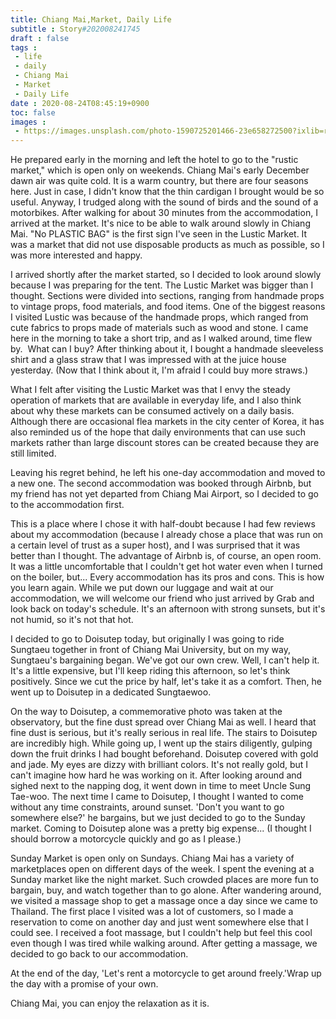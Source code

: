 ```yaml
---
title: Chiang Mai,Market, Daily Life
subtitle : Story#202008241745
draft : false
tags :
 - life
 - daily
 - Chiang Mai
 - Market
 - Daily Life
date : 2020-08-24T08:45:19+0900
toc: false
images : 
 - https://images.unsplash.com/photo-1590725201466-23e658272500?ixlib=rb-1.2.1&q=80&fm=jpg&crop=entropy&cs=tinysrgb&w=1080&fit=max&ixid=eyJhcHBfaWQiOjE1NTU0OX0
---
```


He prepared early in the morning and left the hotel to go to the "rustic market," which is open only on weekends. Chiang Mai's early December dawn air was quite cold. It is a warm country, but there are four seasons here. Just in case, I didn't know that the thin cardigan I brought would be so useful. Anyway, I trudged along with the sound of birds and the sound of a motorbikes. After walking for about 30 minutes from the accommodation, I arrived at the market. It's nice to be able to walk around slowly in Chiang Mai. "No PLASTIC BAG" is the first sign I've seen in the Lustic Market. It was a market that did not use disposable products as much as possible, so I was more interested and happy.  

I arrived shortly after the market started, so I decided to look around slowly because I was preparing for the tent. The Lustic Market was bigger than I thought. Sections were divided into sections, ranging from handmade props to vintage props, food materials, and food items. One of the biggest reasons I visited Lustic was because of the handmade props, which ranged from cute fabrics to props made of materials such as wood and stone. I came here in the morning to take a short trip, and as I walked around, time flew by.  What can I buy? After thinking about it, I bought a handmade sleeveless shirt and a glass straw that I was impressed with at the juice house yesterday. (Now that I think about it, I'm afraid I could buy more straws.)  

What I felt after visiting the Lustic Market was that I envy the steady operation of markets that are available in everyday life, and I also think about why these markets can be consumed actively on a daily basis. Although there are occasional flea markets in the city center of Korea, it has also reminded us of the hope that daily environments that can use such markets rather than large discount stores can be created because they are still limited.  

Leaving his regret behind, he left his one-day accommodation and moved to a new one. The second accommodation was booked through Airbnb, but my friend has not yet departed from Chiang Mai Airport, so I decided to go to the accommodation first.  

This is a place where I chose it with half-doubt because I had few reviews about my accommodation (because I already chose a place that was run on a certain level of trust as a super host), and I was surprised that it was better than I thought. The advantage of Airbnb is, of course, an open room. It was a little uncomfortable that I couldn't get hot water even when I turned on the boiler, but... Every accommodation has its pros and cons. This is how you learn again. While we put down our luggage and wait at our accommodation, we will welcome our friend who just arrived by Grab and look back on today's schedule. It's an afternoon with strong sunsets, but it's not humid, so it's not that hot.  

I decided to go to Doisutep today, but originally I was going to ride Sungtaeu together in front of Chiang Mai University, but on my way, Sungtaeu's bargaining began. We've got our own crew. Well, I can't help it. It's a little expensive, but I'll keep riding this afternoon, so let's think positively. Since we cut the price by half, let's take it as a comfort. Then, he went up to Doisutep in a dedicated Sungtaewoo.  

On the way to Doisutep, a commemorative photo was taken at the observatory, but the fine dust spread over Chiang Mai as well. I heard that fine dust is serious, but it's really serious in real life. The stairs to Doisutep are incredibly high. While going up, I went up the stairs diligently, gulping down the fruit drinks I had bought beforehand. Doisutep covered with gold and jade. My eyes are dizzy with brilliant colors. It's not really gold, but I can't imagine how hard he was working on it. After looking around and sighed next to the napping dog, it went down in time to meet Uncle Sung Tae-woo. The next time I came to Doisutep, I thought I wanted to come without any time constraints, around sunset. 'Don't you want to go somewhere else?' he bargains, but we just decided to go to the Sunday market. Coming to Doisutep alone was a pretty big expense... (I thought I should borrow a motorcycle quickly and go as I please.)  

Sunday Market is open only on Sundays. Chiang Mai has a variety of marketplaces open on different days of the week. I spent the evening at a Sunday market like the night market. Such crowded places are more fun to bargain, buy, and watch together than to go alone. After wandering around, we visited a massage shop to get a massage once a day since we came to Thailand. The first place I visited was a lot of customers, so I made a reservation to come on another day and just went somewhere else that I could see. I received a foot massage, but I couldn't help but feel this cool even though I was tired while walking around. After getting a massage, we decided to go back to our accommodation.  

At the end of the day, 'Let's rent a motorcycle to get around freely.'Wrap up the day with a promise of your own.  

Chiang Mai, you can enjoy the relaxation as it is.  

